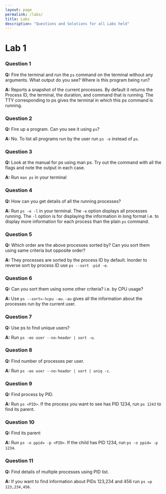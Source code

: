 ```yaml
---
layout: page
permalink: /labs/
title: Labs
description: "Questions and Solutions for all Labs held"
---
```


# Lab 1
### Question 1
**Q:** Fire the terminal and run the `ps` command on the terminal without any arguments. What output do you see? Where is this program being run?

**A:** 
Reports a snapshot of the current processes. By default it returns the Process ID, the terminal, the duration, and command that is running. The TTY corresponding to ps gives the terminal in which this ps command is running.

### Question 2
**Q:** Fire up a program. Can you see it using `ps`?

**A:** No. To list all programs run by the user run `ps -e` instead of `ps`. 

### Question 3
**Q:** Look at the manual for ps using man ps. Try out the command with all the flags and note the output in each case.

**A:** 
Run `man ps` in your terminal

### Question 4
**Q:** How can you get details of all the running processes?

**A:** 
Run `ps -e -l` in your terminal. The `-e` option displays all processes running. The `-l` option is for displaying the information in long format i.e. to display more information for each process than the plain `ps` command.

### Question 5
**Q:** Which order are the above processes sorted by? Can you sort them using same criteria but opposite order?

**A:** 
They processes are sorted by the process ID by default. Inorder to reverse sort by process ID use `ps --sort -pid -e`.

### Question 6
**Q:** Can you sort them using some other criteria? i.e. by CPU usage?

**A:** Use `ps --sort=-%cpu -au`. `-au` gives all the information about the processes run by the current user.

### Question 7
**Q:** Use ps to find unique users?

**A:** 
Run `ps -eo user --no-header | sort -u`.

### Question 8
**Q:** Find number of processes per user.

**A:** 
Run `ps -eo user --no-header | sort | uniq -c`.

### Question 9
**Q:** Find process by PID.

**A:** 
Run `ps <PID>`. If the process you want to see has PID 1234, run `ps 1243` to find its parent.

### Question 10
**Q:** Find its parent

**A:** 
Run `ps -o ppid= -p <PID>`. If the child has PID 1234, run `ps -o ppid= -p 1234`.

### Question 11
**Q:** Find details of multiple processes using PID list.

**A:** 
If you want to find information about PIDs 123,234 and 456 run `ps =p 123,234,456`.
